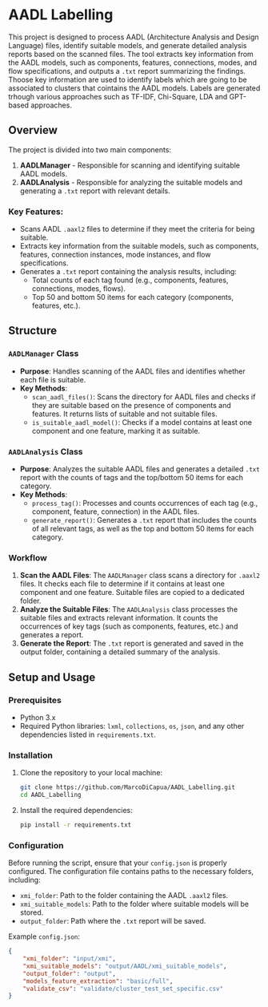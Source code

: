 # AADL Labelling

This project is designed to process AADL (Architecture Analysis and Design Language) files, identify suitable models, and generate detailed analysis reports based on the scanned files. The tool extracts key information from the AADL models, such as components, features, connections, modes, and flow specifications, and outputs a `.txt` report summarizing the findings. Thoose key information are used to identify labels which are going to be associated to clusters that cointains the AADL models. Labels are generated trhough various approaches such as TF-IDF, Chi-Square, LDA and GPT-based approaches.

## Overview

The project is divided into two main components:
1. **AADLManager** - Responsible for scanning and identifying suitable AADL models.
2. **AADLAnalysis** - Responsible for analyzing the suitable models and generating a `.txt` report with relevant details.

### Key Features:
- Scans AADL `.aaxl2` files to determine if they meet the criteria for being suitable.
- Extracts key information from the suitable models, such as components, features, connection instances, mode instances, and flow specifications.
- Generates a `.txt` report containing the analysis results, including:
  - Total counts of each tag found (e.g., components, features, connections, modes, flows).
  - Top 50 and bottom 50 items for each category (components, features, etc.).

## Structure

### `AADLManager` Class
- **Purpose**: Handles scanning of the AADL files and identifies whether each file is suitable.
- **Key Methods**:
  - `scan_aadl_files()`: Scans the directory for AADL files and checks if they are suitable based on the presence of components and features. It returns lists of suitable and not suitable files.
  - `is_suitable_aadl_model()`: Checks if a model contains at least one component and one feature, marking it as suitable.

### `AADLAnalysis` Class
- **Purpose**: Analyzes the suitable AADL files and generates a detailed `.txt` report with the counts of tags and the top/bottom 50 items for each category.
- **Key Methods**:
  - `process_tag()`: Processes and counts occurrences of each tag (e.g., component, feature, connection) in the AADL files.
  - `generate_report()`: Generates a `.txt` report that includes the counts of all relevant tags, as well as the top and bottom 50 items for each category.

### Workflow

1. **Scan the AADL Files**: The `AADLManager` class scans a directory for `.aaxl2` files. It checks each file to determine if it contains at least one component and one feature. Suitable files are copied to a dedicated folder.
2. **Analyze the Suitable Files**: The `AADLAnalysis` class processes the suitable files and extracts relevant information. It counts the occurrences of key tags (such as components, features, etc.) and generates a report.
3. **Generate the Report**: The `.txt` report is generated and saved in the output folder, containing a detailed summary of the analysis.

## Setup and Usage

### Prerequisites
- Python 3.x
- Required Python libraries: `lxml`, `collections`, `os`, `json`, and any other dependencies listed in `requirements.txt`.

### Installation
1. Clone the repository to your local machine:
    ```bash
    git clone https://github.com/MarcoDiCapua/AADL_Labelling.git
    cd AADL_Labelling
    ```

2. Install the required dependencies:
    ```bash
    pip install -r requirements.txt
    ```

### Configuration
Before running the script, ensure that your `config.json` is properly configured. The configuration file contains paths to the necessary folders, including:
- `xmi_folder`: Path to the folder containing the AADL `.aaxl2` files.
- `xmi_suitable_models`: Path to the folder where suitable models will be stored.
- `output_folder`: Path where the `.txt` report will be saved.

Example `config.json`:
```json
{
    "xmi_folder": "input/xmi",
    "xmi_suitable_models": "output/AADL/xmi_suitable_models",
    "output_folder": "output",
    "models_feature_extraction": "basic/full",
    "validate_csv": "validate/cluster_test_set_specific.csv"
}
